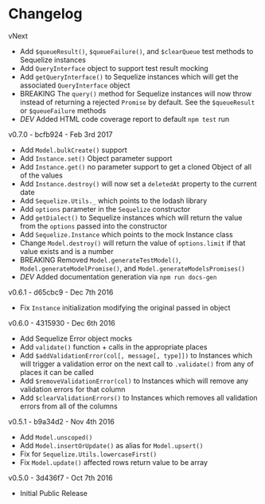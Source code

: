 # Changelog

vNext
  * Add `$queueResult()`, `$queueFailure()`, and `$clearQueue` test methods to Sequelize instances
  * Add `QueryInterface` object to support test result mocking
  * Add `getQueryInterface()` to Sequelize instances which will get the associated `QueryInterface` object
  * BREAKING The `query()` method for Sequelize instances will now throw instead of returning a rejected `Promise` by default. See the `$queueResult` or `$queueFailure` methods
  * *DEV* Added HTML code coverage report to default `npm test` run

v0.7.0 - bcfb924 - Feb 3rd 2017
  * Add `Model.bulkCreate()` support
  * Add `Instance.set()` Object parameter support
  * Add `Instance.get()` no parameter support to get a cloned Object of all of the values
  * Add `Instance.destroy()` will now set a `deletedAt` property to the current date
  * Add `Sequelize.Utils._` which points to the lodash library
  * Add `options` parameter in the `Sequelize` constructor
  * Add `getDialect()` to Sequelize instances which will return the value from the `options` passed into the constructor
  * Add `Sequelize.Instance` which points to the mock Instance class
  * Change `Model.destroy()` will return the value of `options.limit` if that value exists and is a number
  * BREAKING Removed `Model.generateTestModel()`, `Model.generateModelPromise()`, and `Model.generateModelsPromises()`
  * *DEV* Added documentation generation via `npm run docs-gen`

v0.6.1 - d65cbc9 - Dec 7th 2016
  * Fix `Instance` initialization modifying the original passed in object

v0.6.0 - 4315930 - Dec 6th 2016
  * Add Sequelize Error object mocks
  * Add `validate()` function + calls in the appropriate places
  * Add `$addValidationError(col[, message[, type]])` to Instances which will trigger a validation error on the next call to `.validate()` from any of places it can be called
  * Add `$removeValidationError(col)` to Instances which will remove any validation errors for that column
  * Add `$clearValidationErrors()` to Instances which removes all validation errors from all of the columns

v0.5.1 - b9a34d2 - Nov 4th 2016
  * Add `Model.unscoped()`
  * Add `Model.insertOrUpdate()` as alias for `Model.upsert()`
  * Fix for `Sequelize.Utils.lowercaseFirst()`
  * Fix `Model.update()` affected rows return value to be array

v0.5.0 - 3d436f7 - Oct 7th 2016
  * Initial Public Release
